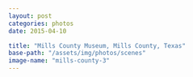 ```yaml
---
layout: post
categories: photos
date: 2015-04-10

title: "Mills County Museum, Mills County, Texas"
base-path: "/assets/img/photos/scenes"
image-name: "mills-county-3"
---
```

